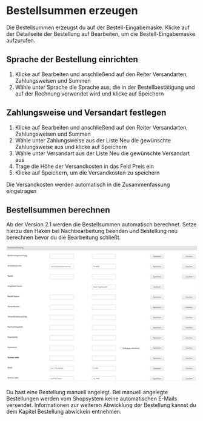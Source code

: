 # Bestellsummen erzeugen 

Die Bestellsummen erzeugst du auf der Bestell-Eingabemaske. Klicke auf der Detailseite der Bestellung auf Bearbeiten, um die Bestell-Eingabemaske aufzurufen.

## Sprache der Bestellung einrichten 

1.  Klicke auf Bearbeiten und anschließend auf den Reiter Versandarten, Zahlungsweisen und Summen
2.  Wähle unter Sprache die Sprache aus, die in der Bestellbestätigung und auf der Rechnung verwendet wird und klicke auf Speichern

## Zahlungsweise und Versandart festlegen 

1.  Klicke auf Bearbeiten und anschließend auf den Reiter Versandarten, Zahlungsweisen und Summen
2.  Wähle unter Zahlungsweise aus der Liste Neu die gewünschte Zahlungsweise aus und klicke auf Speichern
3.  Wähle unter Versandart aus der Liste Neu die gewünschte Versandart aus
4.  Trage die Höhe der Versandkosten in das Feld Preis ein
5.  Klicke auf Speichern, um die Versandkosten zu speichern

Die Versandkosten werden automatisch in die Zusammenfassung eingetragen

## Bestellsummen berechnen 

Ab der Version 2.1 werden die Bestellsummen automatisch berechnet. Setze hierzu den Haken bei Nachbearbeitung beenden und Bestellung neu berechnen bevor du die Bearbeitung schließt.

![](Bilder/Abb186_BestellsummenInDerBestellnachbearbeitung.png "Bestellsummen in der Bestellnachbearbeitung")

Du hast eine Bestellung manuell angelegt. Bei manuell angelegte Bestellungen werden vom Shopsystem keine automatischen E-Mails versendet. Informationen zur weiteren Abwicklung der Bestellung kannst du dem Kapitel Bestellung abwickeln entnehmen.



